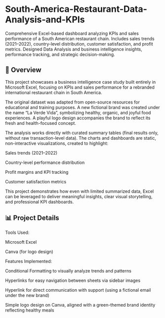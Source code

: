 # South-America-Restaurant-Data-Analysis-and-KPIs
Comprehensive Excel-based dashboard analyzing KPIs and sales performance of a South American restaurant chain. Includes sales trends (2021–2022), country-level distribution, customer satisfaction, and profit metrics. Designed Data Analysis and business intelligence insights, performance tracking, and strategic decision-making.

## 📌 Overview

This project showcases a business intelligence case study built entirely in Microsoft Excel, focusing on KPIs and sales performance for a rebranded international restaurant chain in South America.

The original dataset was adapted from open-source resources for educational and training purposes. A new fictional brand was created under the name “La Verde Vida”, symbolizing healthy, organic, and joyful food experiences. A playful logo design accompanies the brand to reflect its fresh and health-focused concept.

The analysis works directly with curated summary tables (final results only, without raw transaction-level data). The charts and dashboards are static, non-interactive visualizations, created to highlight:

Sales trends (2021–2022)

Country-level performance distribution

Profit margins and KPI tracking

Customer satisfaction metrics

This project demonstrates how even with limited summarized data, Excel can be leveraged to deliver meaningful insights, clear visual storytelling, and professional KPI dashboards.


## 📊 Project Details

Tools Used:

Microsoft Excel

Canva (for logo design)

Features Implemented:

Conditional Formatting to visually analyze trends and patterns

Hyperlinks for easy navigation between sheets via sidebar images

Hyperlink for direct communication with support (using a fictional email under the new brand)

Simple logo design on Canva, aligned with a green-themed brand identity reflecting healthy meals
